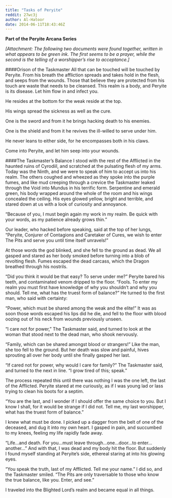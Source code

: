 ```yaml
---
title: "Tasks of Peryite"
reddit: 27wc3j
author: Al-Hatoor
date: 2014-06-11T18:43:46Z
---
```


**Part of the Peryite Arcana Series**

*[Attachment: The following two documents were found together, written in what appears to be green ink. The first seems to be a prayer, while the second is the telling of a worshipper’s rise to acceptance.]*

####Orison of the Taskmaster
All that can be touched will be touched by Peryite. From his breath the affliction spreads and takes hold in the flesh, and seeps from the wounds. Those that believe they are protected from his touch are waste that needs to be cleansed. This realm is a body, and Peryite is its disease. Let him flow in and infect you.

He resides at the bottom for the weak reside at the top.

His wings spread the sickness as well as the cure.

One is the sword and from it he brings hacking death to his enemies.

One is the shield and from it he revives the ill-willed to serve under him.

He never leans to either side, for he encompasses both in his claws.

Come into Peryite, and let him seep into your wounds.

####The Taskmaster’s Balance
I stood with the rest of the Afflicted in the haunted ruins of Cyrodiil, and scratched at the pulsating flesh of my arms. Today was the Ninth, and we were to speak of him to accept us into his realm. The others coughed and wheezed as they spoke into the purple fumes, and like mud creeping through a crevice the Taskmaster leaked through the Void into Mundus in his terrific form. Serpentine and emerald green, his body wrapped around the whole of the room and his wings concealed the ceiling. His eyes glowed yellow, bright and terrible, and stared down at us with a look of curiosity and annoyance.

“Because of you, I must begin again my work in my realm. Be quick with your words, as my patience already grows thin.”

Our leader, who hacked before speaking, said at the top of her lungs, “Peryite, Conjurer of Contagions and Caretaker of Cures, we wish to enter The Pits and serve you until time itself unravels!”

At those words the god blinked, and she fell to the ground as dead. We all gasped and stared as her body smoked before turning into a blob of revolting flesh. Fumes escaped the dead carcass, which the Dragon breathed through his nostrils.

“Did you think it would be that easy? To serve under me?” Peryite bared his teeth, and contaminated venom dripped to the floor. “Fools. To enter my realm you must first have knowledge of why you shouldn’t and why you should. Tell me, what has the truest form of balance?” He turned to the first man, who said with certainty:

“Power, which must be shared among the weak and the elite!” It was as soon those words escaped his lips did he die, and fell to the floor with blood oozing out of his neck from wounds previously unseen.

“I care not for power,” The Taskmaster said, and turned to look at the woman that stood next to the dead man, who shook nervously.

“Family, which can be shared amongst blood or strangers!” Like the man, she too fell to the ground. But her death was slow and painful, hives sprouting all over her body until she finally gasped her last.

“If cared not for power, why would I care for family?” The Taskmaster said, and turned to the next in line. “I grow tired of this; speak.”

The process repeated this until there was nothing I was the one left, the last of the Afflicted. Peryite stared at me curiously, as if I was young lad or lass trying to clean his boots for a septim.

“You are the last, and I wonder if I should offer the same choice to you. But I know I shall, for it would be strange if I did not. Tell me, my last worshipper, what has the truest form of balance.”

I knew what must be done. I picked up a dagger from the belt of one of the deceased, and dug it into my own heart. I gasped in pain, and succumbed to my knees, feeling my life rapidly fade away.

“Life…and death. For you…must leave through…one…door…to enter…another…” And with that, I was dead and my body hit the floor. But suddenly I found myself standing at Peryite’s side, ethereal staring at into his glowing eyes.

“You speak the truth, last of my Afflicted. Tell me your name.” I did so, and the Taskmaster smiled. “The Pits are only traversable to those who know the true balance, like you. Enter, and see.”

I traveled into the Blighted Lord’s realm and became equal in all things.
